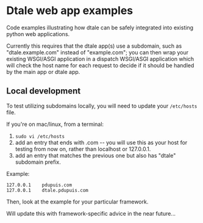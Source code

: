 # Dtale web app examples
Code examples illustrating how dtale can be safely integrated into existing python web applications.

Currently this requires that the dtale app(s) use a subdomain, such as "dtale.example.com" instead of "example.com"; you can then wrap your existing WSGI/ASGI application in a dispatch WSGI/ASGI application which will check the host name for each request to decide if it should be handled by the main app or dtale app.

## Local development

To test utilizing subdomains locally, you will need to update your `/etc/hosts` file.

If you're on mac/linux, from a terminal:
1. `sudo vi /etc/hosts`
2. add an entry that ends with .com -- you will use this as your host for testing from now on, rather than localhost or 127.0.0.1.
3. add an entry that matches the previous one but also has "dtale" subdomain prefix.

Example:
```
127.0.0.1    pdupuis.com
127.0.0.1    dtale.pdupuis.com
```

Then, look at the example for your particular framework.

Will update this with framework-specific advice in the near future...


